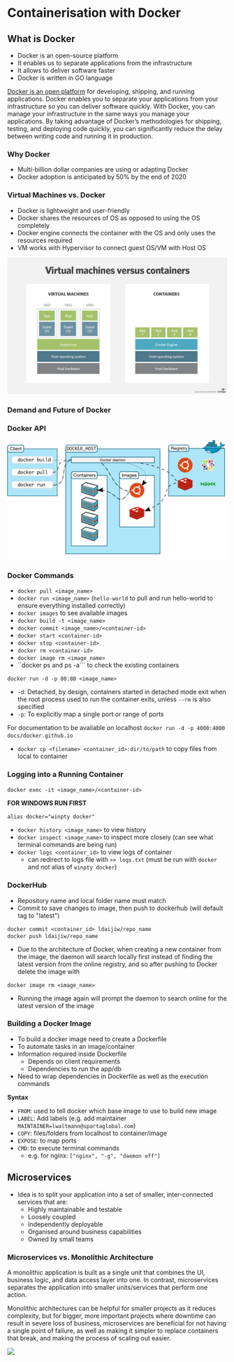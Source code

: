 # Containerisation with Docker

## What is Docker

- Docker is an open-source platform
- It enables us to separate applications from the infrastructure
- It allows to deliver software faster
- Docker is written in GO language

[Docker is an open platform](https://docs.docker.com/get-started/overview/) for developing, shipping, and running applications. Docker enables you to separate your applications from your infrastructure so you can deliver software quickly. With Docker, you can manage your infrastructure in the same ways you manage your applications. By taking advantage of Docker’s methodologies for shipping, testing, and deploying code quickly, you can significantly reduce the delay between writing code and running it in production.

### Why Docker

- Multi-billion dollar companies are using or adapting Docker
- Docker adoption is anticipated by 50% by the end of 2020

### Virtual Machines vs. Docker

- Docker is lightweight and user-friendly
- Docker shares the resources of OS as opposed to using the OS completely
- Docker engine connects the container with the OS and only uses the resources required
- VM works with Hypervisor to connect guest OS/VM with Host OS

![](images/vm_container.png)


### Demand and Future of Docker

### Docker API

![](images/architecture.png)


### Docker Commands

- ``docker pull <image_name>``
- ``docker run <image_name>`` (``hello-world`` to pull and run hello-world to ensure everything installed correctly)
- ``docker images`` to see available images
- ``docker build -t <image_name>``
- ``docker commit <image_name>/<container-id>``
- ``docker start <container-id>``
- ``docker stop <container-id>``
- ``docker rm <container-id>``
- ``docker image rm <image_name>``
- ``docker ps and ps -a``` to check the existing containers

```
docker run -d -p 80:80 <image_name>
```
- ``-d``: Detached, by design, containers started in detached mode exit when the root process used to run the container exits, unless ``--rm`` is also specified
- ``-p``: To explicitly map a single port or range of ports

For documentation to be available on localhost
```docker run -d -p 4000:4000 docs/docker.github.io```

- ``docker cp <filename> <container_id>:dir/to/path`` to copy files from local to container
### Logging into a Running Container

``docker exec -it <image_name>/<container-id>``

**FOR WINDOWS RUN FIRST**
```
alias docker="winpty docker"
```

- ``docker history <image_name>`` to view history
- ``docker inspect <image_name>`` to inspect more closely (can see what terminal commands are being run)
- ``docker logs <container_id>`` to view logs of container
	- can redirect to logs file with ``>> logs.txt`` (must be run with ``docker`` and not alias of ``winpty docker``)


### DockerHub

- Repository name and local folder name must match
- Commit to save changes to image, then push to dockerhub (will default tag to "latest")
```
docker commit <container_id> ldaijiw/repo_name
docker push ldaijiw/repo_name
```
- Due to the architecture of Docker, when creating a new container from the image, the daemon will search locally first instead of finding the latest version from the online registry, and so after pushing to Docker delete the image with
```
docker image rm <image_name>
```
- Running the image again will prompt the daemon to search online for the latest version of the image

### Building a Docker Image

- To build a docker image need to create a Dockerfile
- To automate tasks in an image/container
- Information required inside Dockerfile
	- Depends on client requirements
	- Dependencies to run the app/db
- Need to wrap dependencies in Dockerfile as well as the execution commands

**Syntax**

- ``FROM``: used to tell docker which base image to use to build new image
- ``LABEL``: Add labels (e.g. add maintainer ``MAINTAINER=lwaltmann@spartaglobal.com``)
- ``COPY``: files/folders from localhost to container/image
- ``EXPOSE``: to map ports
- ``CMD``: to execute terminal commands
	- e.g. for nginx: ``["nginx", "-g", "daemon off"]``

## Microservices

- Idea is to split your application into a set of smaller, inter-connected services that are:
	- Highly maintainable and testable
	- Loosely coupled
	- Independently deployable
	- Organised around business capabilities
	- Owned by small teams

### Microservices vs. Monolithic Architecture

A monolithic application is built as a single unit that combines the UI, business logic, and data access layer into one. In contrast, microservices separates the application into smaller units/services that perform one action.

Monolithic architectures can be helpful for smaller projects as it reduces complexity, but for bigger, more important projects where downtime can result in severe loss of business, microservices are beneficial for not having a single point of failure, as well as making it simpler to replace containers that break, and making the process of scaling out easier.

![](images/mservice_mono.png)

